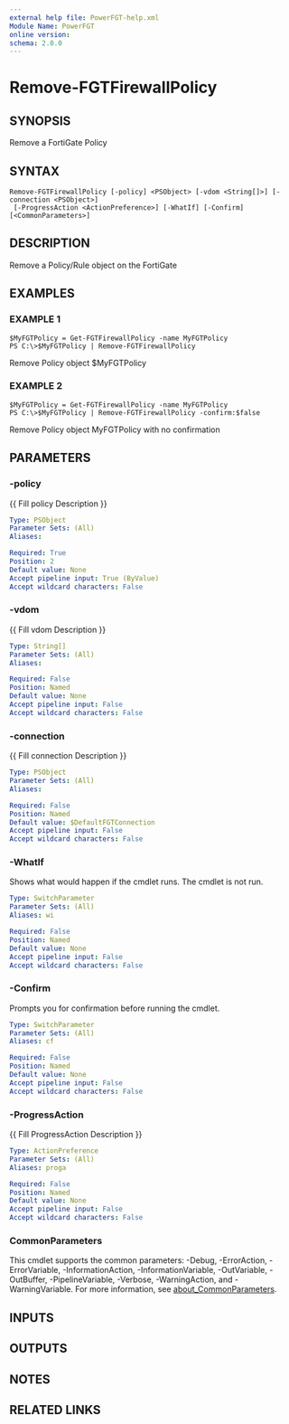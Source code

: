 ```yaml
---
external help file: PowerFGT-help.xml
Module Name: PowerFGT
online version:
schema: 2.0.0
---
```


# Remove-FGTFirewallPolicy

## SYNOPSIS
Remove a FortiGate Policy

## SYNTAX

```
Remove-FGTFirewallPolicy [-policy] <PSObject> [-vdom <String[]>] [-connection <PSObject>]
 [-ProgressAction <ActionPreference>] [-WhatIf] [-Confirm] [<CommonParameters>]
```

## DESCRIPTION
Remove a Policy/Rule object on the FortiGate

## EXAMPLES

### EXAMPLE 1
```
$MyFGTPolicy = Get-FGTFirewallPolicy -name MyFGTPolicy
PS C:\>$MyFGTPolicy | Remove-FGTFirewallPolicy
```

Remove Policy object $MyFGTPolicy

### EXAMPLE 2
```
$MyFGTPolicy = Get-FGTFirewallPolicy -name MyFGTPolicy
PS C:\>$MyFGTPolicy | Remove-FGTFirewallPolicy -confirm:$false
```

Remove Policy object MyFGTPolicy with no confirmation

## PARAMETERS

### -policy
{{ Fill policy Description }}

```yaml
Type: PSObject
Parameter Sets: (All)
Aliases:

Required: True
Position: 2
Default value: None
Accept pipeline input: True (ByValue)
Accept wildcard characters: False
```

### -vdom
{{ Fill vdom Description }}

```yaml
Type: String[]
Parameter Sets: (All)
Aliases:

Required: False
Position: Named
Default value: None
Accept pipeline input: False
Accept wildcard characters: False
```

### -connection
{{ Fill connection Description }}

```yaml
Type: PSObject
Parameter Sets: (All)
Aliases:

Required: False
Position: Named
Default value: $DefaultFGTConnection
Accept pipeline input: False
Accept wildcard characters: False
```

### -WhatIf
Shows what would happen if the cmdlet runs.
The cmdlet is not run.

```yaml
Type: SwitchParameter
Parameter Sets: (All)
Aliases: wi

Required: False
Position: Named
Default value: None
Accept pipeline input: False
Accept wildcard characters: False
```

### -Confirm
Prompts you for confirmation before running the cmdlet.

```yaml
Type: SwitchParameter
Parameter Sets: (All)
Aliases: cf

Required: False
Position: Named
Default value: None
Accept pipeline input: False
Accept wildcard characters: False
```

### -ProgressAction
{{ Fill ProgressAction Description }}

```yaml
Type: ActionPreference
Parameter Sets: (All)
Aliases: proga

Required: False
Position: Named
Default value: None
Accept pipeline input: False
Accept wildcard characters: False
```

### CommonParameters
This cmdlet supports the common parameters: -Debug, -ErrorAction, -ErrorVariable, -InformationAction, -InformationVariable, -OutVariable, -OutBuffer, -PipelineVariable, -Verbose, -WarningAction, and -WarningVariable. For more information, see [about_CommonParameters](http://go.microsoft.com/fwlink/?LinkID=113216).

## INPUTS

## OUTPUTS

## NOTES

## RELATED LINKS
